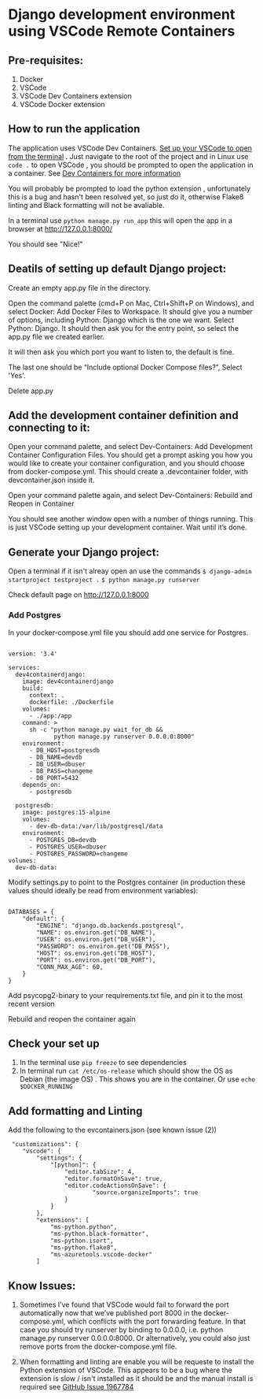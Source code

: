 # Django development environment using VSCode Remote Containers

## Pre-requisites:

1. Docker 
2. VSCode
3. VSCode Dev Containers extension
4. VSCode Docker extension

## How to run the application

The application uses VSCode Dev Containers. [Set up your VSCode to open from the terminal](https://www.freecodecamp.org/news/how-to-open-visual-studio-code-from-your-terminal/) . Just navigate to the root of the project and in Linux use  ``` code . ``` to open VSCode , you should be prompted to open the application in a container. See [Dev Containers for more information](https://code.visualstudio.com/docs/devcontainers/containers)

You will probably be prompted to load the python extension , unfortunately this is a bug and hasn't been resolved yet, so just do it, otherwise Flake8 linting and Black formatting will not be avaliable.

In a terminal use ``` python manage.py run_app ``` this will open the app in a browser at http://127.0.0.1:8000/

You should see "Nice!"

## Deatils of setting up default Django project:

Create an empty app.py file in the directory. 

Open the command palette (cmd+P on Mac, Ctrl+Shift+P on Windows), and select Docker: Add Docker Files to Workspace. It should give you a number of options, including Python: Django which is the one we want. Select Python: Django. It should then ask you for the entry point, so select the app.py file we created earlier.

It will then ask you which port you want to listen to, the default is fine.

The last one should be “Include optional Docker Compose files?”, Select 'Yes'.

Delete app.py

## Add the development container definition and connecting to it:

Open your command palette, and select Dev-Containers: Add Development Container Configuration Files. You should get a prompt asking you how you would like to create your container configuration, and you should choose from docker-compose.yml. This should create a .devcontainer folder, with devcontainer.json inside it.

Open your command palette again, and select Dev-Containers: Rebuild and Reopen in Container

You should see another window open with a number of things running. This is just VSCode setting up your development container. Wait until it’s done.

## Generate your Django project:

Open a terminal if it isn't alreay open an use the commands 
``` $ django-admin startproject testproject . ```
``` $ python manage.py runserver ```

Check default page on http://127.0.0.1:8000

### Add Postgres

In your docker-compose.yml file you should add one service for Postgres. 
```

version: '3.4'

services:
  dev4containerdjango:
    image: dev4containerdjango
    build:
      context: .
      dockerfile: ./Dockerfile
    volumes:
      - ./app:/app
    command: >
      sh -c "python manage.py wait_for_db &&
             python manage.py runserver 0.0.0.0:8000"
    environment:
      - DB_HOST=postgresdb
      - DB_NAME=devdb
      - DB_USER=dbuser
      - DB_PASS=changeme
      - DB_PORT=5432
    depends_on:
      - postgresdb

  postgresdb:
    image: postgres:15-alpine
    volumes: 
      - dev-db-data:/var/lib/postgresql/data
    environment:
      - POSTGRES_DB=devdb
      - POSTGRES_USER=dbuser
      - POSTGRES_PASSWORD=changeme
volumes:
  dev-db-data:

```

Modify settings.py to point to the Postgres container (in production these values should ideally be read from environment variables):

```

DATABASES = {
    "default": {
        "ENGINE": "django.db.backends.postgresql",
        "NAME": os.environ.get("DB_NAME"),
        "USER": os.environ.get("DB_USER"),
        "PASSWORD": os.environ.get("DB_PASS"),
        "HOST": os.environ.get("DB_HOST"),
        "PORT": os.environ.get("DB_PORT"),
        "CONN_MAX_AGE": 60,
    }
}

```

Add psycopg2-binary to your requirements.txt file, and pin it to the most recent version

Rebuild and reopen the container again

## Check your set up 

1. In the terminal use ``` pip freeze ``` to see dependencies
2. In terminal run ``` cat /etc/os-release ```  which should show the OS as Debian (the image OS) . This shows you are in the container. Or use ``` echo $DOCKER_RUNNING ```

## Add formatting and Linting

Add the following to the evcontainers.json (see known issue (2))

	 "customizations": {
		"vscode": {
			"settings": {
				"[python]": {
					"editor.tabSize": 4,
					"editor.formatOnSave": true,
					"editor.codeActionsOnSave": {
							"source.organizeImports": true
					}
				}
			},
			"extensions": [
				"ms-python.python",
				"ms-python.black-formatter",
				"ms-python.isort",
				"ms-python.flake8",
				"ms-azuretools.vscode-docker"
			]

   
## Know Issues:

1. Sometimes I’ve found that VSCode would fail to forward the port automatically now that we’ve published port 8000 in the docker-compose.yml, which conflicts with the port forwarding feature. In that case you should try runserver by binding to 0.0.0.0, i.e. python manage.py runserver 0.0.0.0:8000. Or alternatively, you could also just remove ports from the docker-compose.yml file.

2. When formatting and linting are enable you will be requeste to install the Python extension of VSCode. This appears to be a bug where the extension is slow / isn't installed as it should be and the manual install is required see [GitHub Issue 1967784](https://github.com/microsoft/vscode/issues/196794)
   
   




